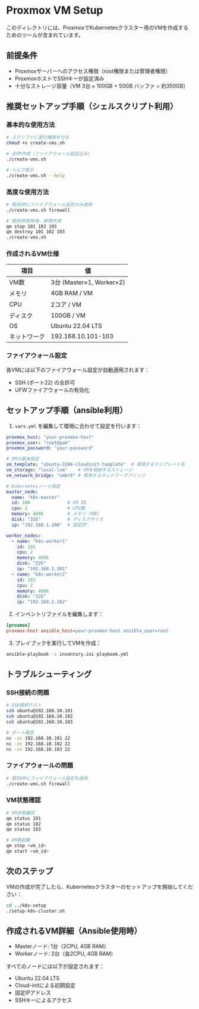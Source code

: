 # Proxmox VM Setup

このディレクトリには、ProxmoxでKubernetesクラスター用のVMを作成するためのツールが含まれています。

## 前提条件

- Proxmoxサーバーへのアクセス権限（root権限または管理者権限）
- ProxmoxホストでSSHキーが設定済み
- 十分なストレージ容量（VM 3台 × 100GB + 50GB バッファ = 約350GB）

## 推奨セットアップ手順（シェルスクリプト利用）

### 基本的な使用方法

```bash
# スクリプトに実行権限を付与
chmod +x create-vms.sh

# 全VM作成（ファイアウォール設定込み）
./create-vms.sh

# ヘルプ表示
./create-vms.sh --help
```

### 高度な使用方法

```bash
# 既存VMにファイアウォール設定のみ適用
./create-vms.sh firewall

# 既存VM削除後、新規作成
qm stop 101 102 103
qm destroy 101 102 103
./create-vms.sh
```

### 作成されるVM仕様

| 項目 | 値 |
|------|-----|
| VM数 | 3台 (Master×1, Worker×2) |
| メモリ | 4GB RAM / VM |
| CPU | 2コア / VM |
| ディスク | 100GB / VM |
| OS | Ubuntu 22.04 LTS |
| ネットワーク | 192.168.10.101-103 |

### ファイアウォール設定

各VMには以下のファイアウォール設定が自動適用されます：
- SSH (ポート22) の全許可
- UFWファイアウォールの有効化

## セットアップ手順（ansible利用）

1. `vars.yml` を編集して環境に合わせて設定を行います：

```yaml
proxmox_host: "your-proxmox-host"
proxmox_user: "root@pam"
proxmox_password: "your-password"

# VMの基本設定
vm_template: "ubuntu-2204-cloudinit-template"  # 使用するテンプレート名
vm_storage: "local-lvm"    # VMを格納するストレージ
vm_network_bridge: "vmbr0" # 使用するネットワークブリッジ

# Kubernetesノード設定
master_node:
  name: "k8s-master"
  id: 100              # VM ID
  cpu: 2               # CPU数
  memory: 4096         # メモリ (MB)
  disk: "32G"          # ディスクサイズ
  ip: "192.168.1.100"  # 固定IP

worker_nodes:
  - name: "k8s-worker1"
    id: 101
    cpu: 2
    memory: 4096
    disk: "32G"
    ip: "192.168.1.101"
  - name: "k8s-worker2"
    id: 102
    cpu: 2
    memory: 4096
    disk: "32G"
    ip: "192.168.1.102"
```

2. インベントリファイルを編集します：

```ini
[proxmox]
proxmox-host ansible_host=your-proxmox-host ansible_user=root
```

3. プレイブックを実行してVMを作成：

```bash
ansible-playbook -i inventory.ini playbook.yml
```

## トラブルシューティング

### SSH接続の問題
```bash
# SSH接続テスト
ssh ubuntu@192.168.10.101
ssh ubuntu@192.168.10.102
ssh ubuntu@192.168.10.103

# ポート確認
nc -zv 192.168.10.101 22
nc -zv 192.168.10.102 22
nc -zv 192.168.10.103 22
```

### ファイアウォールの問題
```bash
# 既存VMにファイアウォール設定を適用
./create-vms.sh firewall
```

### VM状態確認
```bash
# VM状態確認
qm status 101
qm status 102  
qm status 103

# VM再起動
qm stop <vm_id>
qm start <vm_id>
```

## 次のステップ

VMの作成が完了したら、Kubernetesクラスターのセットアップを開始してください：

```bash
cd ../k8s-setup
./setup-k8s-cluster.sh
```

## 作成されるVM詳細（Ansible使用時）

- Masterノード: 1台（2CPU, 4GB RAM）
- Workerノード: 2台（各2CPU, 4GB RAM）

すべてのノードには以下が設定されます：
- Ubuntu 22.04 LTS
- Cloud-initによる初期設定
- 固定IPアドレス
- SSHキーによるアクセス